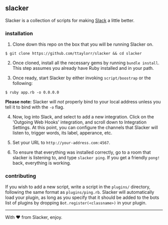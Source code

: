 ## slacker

Slacker is a collection of scripts for making [Slack](https://slack.com) a little better.

### installation

1. Clone down this repo on the box that you will be running Slacker on.

```
$ git clone https://github.com/ttaylorr/slacker && cd slacker
```

2. Once cloned, install all the necessary gems by running `bundle install`.  This step assumes you already have Ruby installed and in your path.

3. Once ready, start Slacker by either invoking `script/boostrap` or the following:

```
$ ruby app.rb -o 0.0.0.0
```

**Please note:** Slacker will *not* properly bind to your local address unless you tell it to bind with the `-o` flag.

4. Now, log into Slack, and select to add a new integration.  Click on the 'Outgoing Web Hooks' integration, and scroll down to Integration Settings.  At this point, you can configure the channels that Slacker will listen to, trigger words, its label, apperance, etc.

5. Set your URL to `http://your-address.com:4567`.

6. To ensure that everything was installed correctly, go to a room that slacker is listening to, and type `slacker ping`.  If you get a friendly `pong!` back, everything is working.

### contributing

If you wish to add a new script, write a script in the `plugins/` directory, following the same format as `plugins/ping.rb`.  Slacker will automatically load your plugin, as long as you specify that it should be added to the bots list of plugins by dropping `Bot.register(<classname>)` in your plugin.

------

With :hearts: from Slacker, enjoy.
